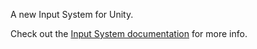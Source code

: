 A new Input System for Unity.

Check out the [Input System documentation](http://docs.unity3d.com/Packages/com.unity.inputsystem@latest/) for more
info.
